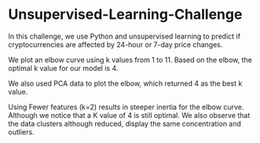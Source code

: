 # Unsupervised-Learning-Challenge

In this challenge, we use Python and unsupervised learning to predict if cryptocurrencies are affected by 24-hour or 7-day price changes.

We plot an elbow curve using k values from 1 to 11. Based on the elbow, the optimal k value for our model is 4.

We also used PCA data to plot the elbow, which returned 4 as the best k value.


Using Fewer features (k=2) results in steeper inertia for the elbow curve. Although we notice that a K value of 4 is still optimal. We also observe that the data clusters although reduced, display the same concentration and outliers.

